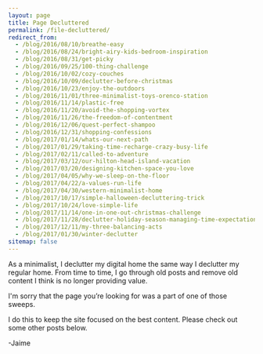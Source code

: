 ```yaml
---
layout: page
title: Page Decluttered
permalink: /file-decluttered/
redirect_from:
  - /blog/2016/08/10/breathe-easy
  - /blog/2016/08/24/bright-airy-kids-bedroom-inspiration
  - /blog/2016/08/31/get-picky
  - /blog/2016/09/25/100-thing-challenge
  - /blog/2016/10/02/cozy-couches
  - /blog/2016/10/09/declutter-before-christmas
  - /blog/2016/10/23/enjoy-the-outdoors
  - /blog/2016/11/01/three-minimalist-toys-orenco-station
  - /blog/2016/11/14/plastic-free
  - /blog/2016/11/20/avoid-the-shopping-vortex
  - /blog/2016/11/26/the-freedom-of-contentment
  - /blog/2016/12/06/quest-perfect-shampoo
  - /blog/2016/12/31/shopping-confessions
  - /blog/2017/01/14/whats-our-next-path
  - /blog/2017/01/29/taking-time-recharge-crazy-busy-life
  - /blog/2017/02/11/called-to-adventure
  - /blog/2017/03/12/our-hilton-head-island-vacation
  - /blog/2017/03/20/designing-kitchen-space-you-love
  - /blog/2017/04/05/why-we-sleep-on-the-floor
  - /blog/2017/04/22/a-values-run-life
  - /blog/2017/04/30/western-minimalist-home
  - /blog/2017/10/17/simple-halloween-decluttering-trick
  - /blog/2017/10/24/love-simple-life
  - /blog/2017/11/14/one-in-one-out-christmas-challenge
  - /blog/2017/11/28/declutter-holiday-season-managing-time-expectations
  - /blog/2017/12/11/my-three-balancing-acts
  - /blog/2017/01/30/winter-declutter
sitemap: false
---
```


As a minimalist, I declutter my digital home the same way I declutter my regular home. From time to time, I go through old posts and remove old content I think is no longer providing value.

I'm sorry that the page you’re looking for was a part of one of those sweeps.

I do this to keep the site focused on the best content. Please check out some other posts below.

-Jaime
